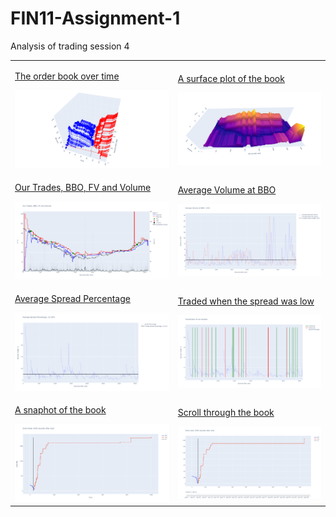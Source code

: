 # FIN11-Assignment-1

Analysis of trading session 4

<table>
    <tr>
        <td>
            <a target="_blank" href="https://sharpness-b.github.io/FIN11-Assignment-1/github-pages/limit_order_books.html">
                <p>The order book over time</p>
                <img src="readme-images/plot (1).png" alt="Image 1">
            </a>
        </td>
        <td>
            <a href="https://sharpness-b.github.io/FIN11-Assignment-1/github-pages/surfacePlot.html">
                <p>A surface plot of the book</p>
                <img src="readme-images/plot (3).png" alt="Image 2">
            </a>
        </td>
    </tr>
    <tr>
        <td>
            <a href="https://sharpness-b.github.io/FIN11-Assignment-1/github-pages/overview.html">
                <p>Our Trades, BBO, FV and Volume</p>
                <img src="readme-images/plot (2).png" alt="Image 3">
            </a>
        </td>
        <td>
            <a href="https://sharpness-b.github.io/FIN11-Assignment-1/github-pages/BBO_Volumes.html">
                <p>Average Volume at BBO</p>
                <img src="readme-images/plot (6).png" alt="Image 4">
            </a>
        </td>
    </tr>
    <tr>
        <td>
            <a href="https://sharpness-b.github.io/FIN11-Assignment-1/github-pages/spread_percentage.html">
                <p>Average Spread Percentage</p>
                <img src="readme-images/plot (5).png" alt="Image 5">
            </a>
        </td>
        <td>
            <a href="https://sharpness-b.github.io/FIN11-Assignment-1/github-pages/spread_and_transactions.html">
                <p>Traded when the spread was low</p>
                <img src="readme-images/plot (4).png" alt="Image 6">
            </a>
        </td>
    </tr>
    <tr>
        <td>
            <a href="https://sharpness-b.github.io/FIN11-Assignment-1/github-pages/bookAt2000.html">
                <p>A snaphot of the book</p>
                <img src="readme-images/plot (8).png" alt="Image 7">
            </a>
        </td>
        <td>
            <a href="https://sharpness-b.github.io/FIN11-Assignment-1/github-pages/interactive_book.html">
                <p>Scroll through the book</p>
                <img src="readme-images/plot (7).png" alt="Image 8">
            </a>
        </td>
    </tr>
</table>
